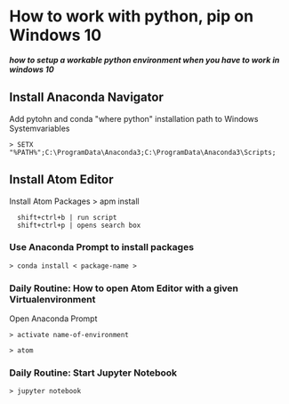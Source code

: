  # How to work with python, pip on Windows 10
 ***how to setup a workable python environment when you have to work in windows 10***
 
 ## Install Anaconda Navigator
 Add pytohn and conda "where python" installation path to Windows Systemvariables
 
    > SETX "%PATH%";C:\ProgramData\Anaconda3;C:\ProgramData\Anaconda3\Scripts; 
 
 ## Install Atom Editor
 
 Install Atom Packages
    > apm install <python-virtualenv> 
    
      shift+ctrl+b | run script
      shift+ctrl+p | opens search box 
 
 ### Use Anaconda Prompt to install packages
    > conda install < package-name >
  
 
 ### Daily Routine: How to open Atom Editor with a given Virtualenvironment
 Open Anaconda Prompt
 
    > activate name-of-environment
   
    > atom

 
  ### Daily Routine: Start Jupyter Notebook
  
    > jupyter notebook 

